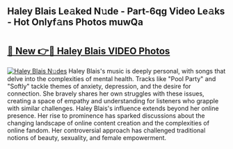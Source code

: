 ## Haley Blais Le𝚊ked N𝚞de - Part-6qg Video Le𝚊ks - Hot Onlyf𝚊ns Photos muwQa

# <h2><a href="http://ab99986.deff.icu/?id=Haley+Blais">🔗 New 👉🔴 Haley Blais VIDEO Photos</a></h2>

[![Haley Blais N𝚞des](https://i.imgur.com/rIISA9y.gif)](http://ab99986.deff.icu/?id=Haley+Blais)
Haley Blais's music is deeply personal, with songs that delve into the complexities of mental health. Tracks like "Pool Party" and "Softly" tackle themes of anxiety, depression, and the desire for connection. She bravely shares her own struggles with these issues, creating a space of empathy and understanding for listeners who grapple with similar challenges. Haley Blais's influence extends beyond her online presence. Her rise to prominence has sparked discussions about the changing landscape of online content creation and the complexities of online fandom. Her controversial approach has challenged traditional notions of beauty, sexuality, and female empowerment.
